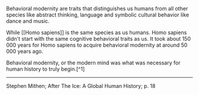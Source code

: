 Behavioral modernity are traits that distinguishes us humans from all other species like abstract thinking, language and symbolic cultural behavior like dance and music.

While [[Homo sapiens]] is the same species as us humans. Homo sapiens didn't start with the same cognitive behavioral traits as us. It took about 150 000 years for Homo sapiens to acquire behavioral modernity at around 50 000 years ago.

Behavioral modernity, or the modern mind was what was necessary for human history to truly begin.[^1]

---
Stephen Mithen; After The Ice: A Global Human History; p. 18